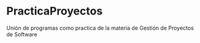# PracticaProyectos
Unión de programas como practica de la materia de Gestión de Proyectos de Software
